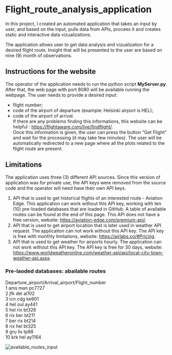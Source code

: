 # Flight_route_analysis_application  
In this project, I created an automated application that takes an input by user, and based on the input, pulls data from APIs, procees it and creates static and interactive data vizualizations.  

The application allows user to get data analysis and vizualization for a desired flight route. Insight that will be presented to the user are based on nine (9) month of observations.  
 
## Instructions for the website  
The operator of the application needs to run the python script **MyServer.py**. After that, the web page with port 8080 will be available running the webpage.
The user needs to provide a desired input:  
- flight number;  
- code of the airport of departure (example: Helsinki airport is HEL);  
- code of the airport of arrival.  
If there are any problems finding this informations, this website can be helpful : <https://flightaware.com/live/findflight/>.  
Once this information is given, the user can press the button “Get Flight” and wait for the processing (it may take few minutes). The user will be automatically redirected to a new page where all the plots related to the flight route are present.  

## Limitations  
The application uses three (3) different API sources. Since this version of application was for private use, the API keys were removed from the source code and the operator will need have their own API keys.  
1) API that is used to get historical flights of an interested route - Aviation Edge. This application can work without this API key, working with ten (10) pre-loaded databases that are loaded in GitHub. A table of available routes can be found at the end of this page. This API does not have a free version, website: <https://aviation-edge.com/premium-api/>.  
2) API that is used to get airport location that is later used in weather API request. The application can not work without this API key. The API key is free with monthly limitations, website: <https://airlabs.co/#Pricing>.  
3) API that is used to get weather for airports hourly. The application can not work without this API key. The API key is free for 30 days, website: <https://www.worldweatheronline.com/weather-api/api/local-city-town-weather-api.aspx>.  

### Pre-laoded databases: abailable routes  
Departure_airport/Arrival_airport/Flight_number  
1	 ams	man	pc7727  
2 	jfk	del	ai102  
3	 icn	cdg	ke901  
4	 hel	oul	ay441  
5	 hel	rix	bt326  
6	 rix	ber	bt211  
7 	ber	rix	bt214  
8	 rix	hel	bt325  
9	 gru	lis	tp88  
10	krk	hel	ay1164  

![available_routes_input](https://user-images.githubusercontent.com/88134290/203369450-471a2da6-d012-4c16-95ba-d446415bfa19.png)

